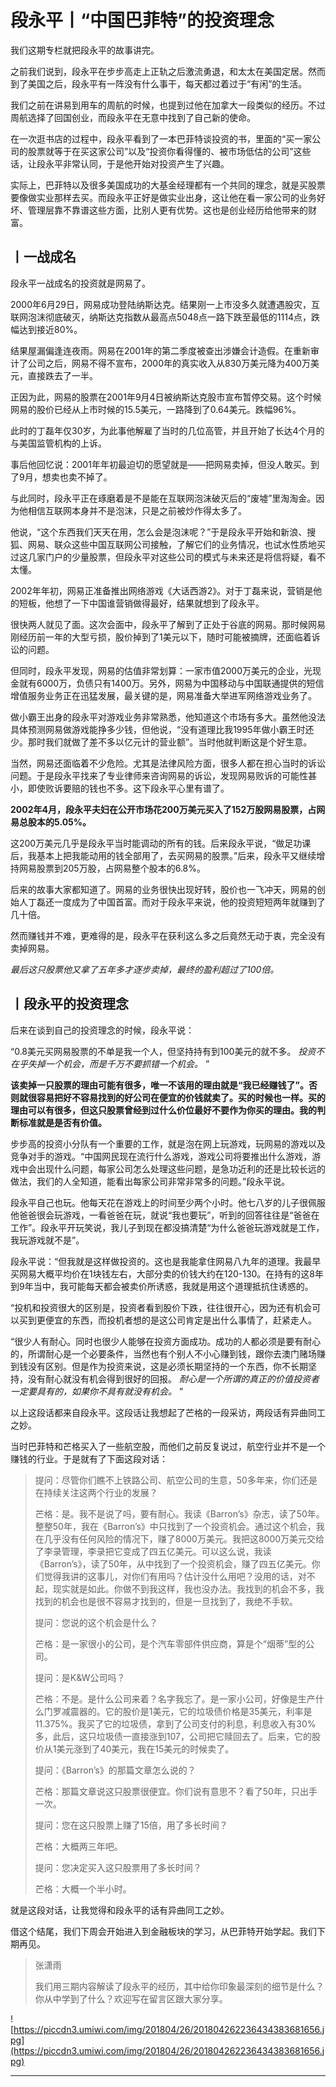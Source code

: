 # 段永平丨“中国巴菲特”的投资理念

我们这期专栏就把段永平的故事讲完。

之前我们说到，段永平在步步高走上正轨之后激流勇退，和太太在美国定居。然而到了美国之后，段永平有一阵没有什么事干，每天都过着过于“有闲”的生活。

我们之前在讲易到用车的周航的时候，也提到过他在加拿大一段类似的经历。不过周航选择了回国创业，而段永平在无意中找到了自己新的使命。

在一次逛书店的过程中，段永平看到了一本巴菲特谈投资的书，里面的“买一家公司的股票就等于在买这家公司”以及“投资你看得懂的、被市场低估的公司”这些话，让段永平非常认同，于是他开始对投资产生了兴趣。

实际上，巴菲特以及很多美国成功的大基金经理都有一个共同的理念，就是买股票要像做实业那样去买。而段永平正好是做实业出身，这让他在看一家公司的业务好坏、管理层靠不靠谱这些方面，比别人更有优势。这也是创业经历给他带来的财富。

## 丨一战成名

段永平一战成名的投资就是网易了。

2000年6月29日，网易成功登陆纳斯达克。结果刚一上市没多久就遭遇股灾，互联网泡沫彻底破灭，纳斯达克指数从最高点5048点一路下跌至最低的1114点，跌幅达到接近80%。

结果屋漏偏逢连夜雨。网易在2001年的第二季度被查出涉嫌会计造假。在重新审计了公司之后，网易不得不宣布，2000年的真实收入从830万美元降为400万美元，直接跌去了一半。

正因为此，网易的股票在2001年9月4日被纳斯达克股市宣布暂停交易。这个时候网易的股价已经从上市时候的15.5美元，一路降到了0.64美元。跌幅96%。

此时的丁磊年仅30岁，为此事他解雇了当时的几位高管，并且开始了长达4个月的与美国监管机构的上诉。

事后他回忆说：2001年年初最迫切的愿望就是——把网易卖掉，但没人敢买。到了9月，想卖也卖不掉了。

与此同时，段永平正在琢磨着是不是能在互联网泡沫破灭后的“废墟”里淘淘金。因为他相信互联网本身并不是泡沫，只是之前被炒作得太多了。

他说，“这个东西我们天天在用，怎么会是泡沫呢？”于是段永平开始和新浪、搜狐、网易、联众这些中国互联网公司接触，了解它们的业务情况，也试水性质地买过这几家门户的少量股票，但段永平对这些公司的模式与未来还是将信将疑，看不太懂。

2002年年初，网易正准备推出网络游戏《大话西游2》。对于丁磊来说，营销是他的短板，他想了一下中国谁营销做得最好，结果就想到了段永平。

很快两人就见了面。这次会面中，段永平了解到了正处于谷底的网易。那时候网易刚经历前一年的大型亏损，股价掉到了1美元以下，随时可能被摘牌，还面临着诉讼的问题。

但同时，段永平发现，网易的估值非常划算：一家市值2000万美元的企业，光现金就有6000万，负债只有1400万。另外，网易为中国移动与中国联通提供的短信增值服务业务正在迅猛发展，最关键的是，网易准备大举进军网络游戏业务了。

做小霸王出身的段永平对游戏业务非常熟悉，他知道这个市场有多大。虽然他没法具体预测网易做游戏能挣多少钱，但他说，“没有道理比我1995年做小霸王时还少。那时我们就做了差不多以亿元计的营业额”。当时他就判断这是个好生意。

当然，网易还面临着不少危险。尤其是法律风险方面，很多人都在担心当时的诉讼问题。于是段永平找来了专业律师来咨询网易的诉讼，发现网易败诉的可能性甚小，即使败诉要赔的钱也不多。这下段永平心里有谱了。

 **2002年4月，段永平夫妇在公开市场花200万美元买入了152万股网易股票，占网易总股本的5.05%。**

这200万美元几乎是段永平当时能调动的所有的钱。后来段永平说，“做足功课后，我基本上把我能动用的钱全部用了，去买网易的股票。”后来，段永平又继续增持网易股票到205万股，占网易整个股本的6.8%。

后来的故事大家都知道了。网易的业务很快出现好转，股价也一飞冲天，网易的创始人丁磊还一度成为了中国首富。而对于段永平来说，他的投资短短两年就赚到了几十倍。

然而赚钱并不难，更难得的是，段永平在获利这么多之后竟然无动于衷，完全没有卖掉网易。

 *最后这只股票他又拿了五年多才逐步卖掉，最终的盈利超过了100倍。*

## 丨段永平的投资理念

后来在谈到自己的投资理念的时候，段永平说：

“0.8美元买网易股票的不单是我一个人，但坚持持有到100美元的就不多。 *投资不在乎失掉一个机会，而是千万不要抓错一个机会。* ”

 **该卖掉一只股票的理由可能有很多，唯一不该用的理由就是“我已经赚钱了”。否则就很容易把好不容易找到的好公司在便宜的价钱就卖了。买的时候也一样。买的理由可以有很多，但这只股票曾经到过什么价位最好不要作为你买的理由。我的判断标准就是是否有价值。**

步步高的投资小分队有一个重要的工作，就是泡在网上玩游戏，玩网易的游戏以及竞争对手的游戏。“中国网民现在流行什么游戏，游戏公司将要推出什么游戏，游戏中会出现什么问题，每家公司怎么处理这些问题，是急功近利的还是比较长远的做法，我们的人全知道，能看出每家公司非常非常多的问题。”段永平说。

段永平自己也玩。他每天花在游戏上的时间至少两个小时。他七八岁的儿子很佩服他爸爸很会玩游戏，一看爸爸在玩，就说“我也要玩”，听到的回答往往是“爸爸在工作”。段永平开玩笑说，我儿子到现在都没搞清楚“为什么爸爸玩游戏就是工作，我玩游戏就不是”。

段永平说：“但我就是这样做投资的。这也是我能拿住网易八九年的道理。我最早买网易大概平均价在1块钱左右，大部分卖的价钱大约在120-130。在持有的这8年到9年当中，我可能每天都会被卖价所诱惑，我就是用这个道理抵抗住诱惑的。

“投机和投资很大的区别是，投资者看到股价下跌，往往很开心，因为还有机会可以买到更便宜的东西，而投机者想的是这公司肯定是出什么事情了，赶紧走人。

“很少人有耐心。同时也很少人能够在投资方面成功。成功的人都必须是要有耐心的，所谓耐心是一个必要条件，当然也有个别人不小心赚到钱，跟你去澳门赌场赚到钱没有区别。但是作为投资来说，这是必须长期坚持的一个东西，你不长期坚持，没有耐心就没有机会得到很好的回报。 *耐心是一个所谓的真正的价值投资者一定要具有的，如果你不具有就没有机会。* ”

以上这段话都来自段永平。这段话让我想起了芒格的一段采访，两段话有异曲同工之妙。

当时巴菲特和芒格买入了一些航空股，而他们之前反复说过，航空行业并不是一个赚钱的行业。于是就有了下面这段对话：

> 提问：尽管你们瞧不上铁路公司、航空公司的生意，50多年来，你们还是在持续关注这两个行业的发展？
> 
> 
> 
> 芒格：是。我不是说了吗，要有耐心。我读《Barron’s》杂志，读了50年。整整50年，我在《Barron’s》中只找到了一个投资机会。通过这个机会，我在几乎没有任何风险的情况下，赚了8000万美元。我把这8000万美元交给了李录管理，李录把它变成了四五亿美元。可以这么说，我读《Barron’s》，读了50年，从中找到了一个投资机会，赚了四五亿美元。你们觉得我讲的这事儿，对你们有用吗？估计没什么用吧？没用的话，对不起，现实就是如此。你做不到我这样，我也没办法。我找到的机会不多，我找到的机会也是很不容易才找到的，但是一旦找到了，我绝不手软。
> 
> 
> 
> 提问：您说的这个机会是什么？
> 
> 
> 
> 芒格：是一家很小的公司，是个汽车零部件供应商，算是个“烟蒂”型的公司。
> 
> 
> 
> 提问：是K&W公司吗？
> 
> 
> 
> 芒格：不是。是什么公司来着？名字我忘了。是一家小公司，好像是生产什么门罗减震器的。它的股价是1美元，它的垃圾债价格是35美元，利率是11.375%。我买了它的垃圾债，拿到了公司支付的利息，利息收入有30%多，此后，这只垃圾债一直接涨到107，公司把它赎回去了。后来，它的股价从1美元涨到了40美元，我在15美元的时候卖了。
> 
> 
> 
> 提问：《Barron’s》的那篇文章怎么说的？
> 
> 
> 
> 芒格：那篇文章说这只股票很便宜。你们说有意思不？看了50年，只出手一次。
> 
> 
> 
> 提问：您在这只股票上赚了15倍，用了多长时间？
> 
> 
> 
> 芒格：大概两三年吧。
> 
> 
> 
> 提问：您决定买入这只股票用了多长时间？
> 
> 
> 
> 芒格：大概一个半小时。

就是这段对话，让我觉得和段永平的话有异曲同工之妙。

借这个结尾，我们下周会开始进入到金融板块的学习，从巴菲特开始学起。我们下期再见。

> 张潇雨
> 
> 我们用三期内容解读了段永平的经历，其中给你印象最深刻的细节是什么？你从中学到了什么？欢迎写在留言区跟大家分享。

![https://piccdn3.umiwi.com/img/201804/26/201804262236434383681656.jpg](https://piccdn3.umiwi.com/img/201804/26/201804262236434383681656.jpg)

---
